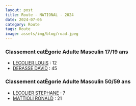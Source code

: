 ```yaml
---
layout: post
title: Route - NATIONAL - 2024
date: 2024-07-05
category: Route
tags: Route
image: assets/img/blog/road.jpeg
---
```


### Classement catÈgorie Adulte Masculin 17/19 ans
- [LECOLIER LOUIS](https://teamspecializedlille.github.io/works/lecolierlouis) : 12
- [DERASSE DAVID](https://teamspecializedlille.github.io/works/derassedavid) : 45

### Classement catÈgorie Adulte Masculin 50/59 ans
- [LECOLIER STEPHANE](https://teamspecializedlille.github.io/works/lecolierstephane) : 7
- [MATTIOLI RONALD](https://teamspecializedlille.github.io/works/mattiolironald) : 21
